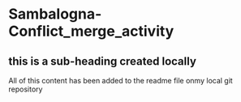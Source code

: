 # Sambalogna-Conflict_merge_activity

## this is a sub-heading created locally

All of this content has been added to the readme file onmy local git repository
